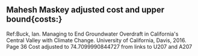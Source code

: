 ## Mahesh Maskey adjusted cost and upper bound{costs:} 
Ref:Buck, Ian. Managing to End Groundwater Overdraft in California's Central Valley with Climate Change. University of California, Davis, 2016. Page 36
Cost adjusted to 74.7099990844727 from links to U207 and A207